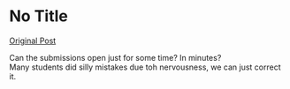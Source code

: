 # No Title

[Original Post](https://discourse.onlinedegree.iitm.ac.in/t/164277/618)

<p>Can the submissions open just for some time? In minutes?<br>
Many students did silly mistakes due toh nervousness, we can just correct it.</p>